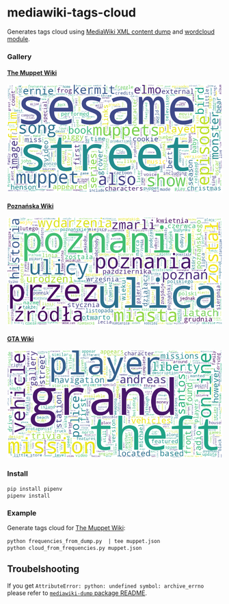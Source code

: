 # mediawiki-tags-cloud
Generates tags cloud using [MediaWiki XML content dump](https://github.com/macbre/mediawiki-dump) and [wordcloud module](https://github.com/amueller/word_cloud).

### Gallery

#### [The Muppet Wiki](http://muppet.wikia.com)
![](https://github.com/macbre/mediawiki-tags-cloud/raw/master/cloud.png)

#### [Poznańska Wiki](http://poznan.wikia.com)
![](https://github.com/macbre/mediawiki-tags-cloud/raw/master/cloud-poznan.png)

#### [GTA Wiki](http://gta.wikia.com)
![](https://github.com/macbre/mediawiki-tags-cloud/raw/master/cloud-gta.png)

### Install

```
pip install pipenv
pipenv install
```

### Example

Generate tags cloud for [The Muppet Wiki](http://muppet.wikia.com):

```
python frequencies_from_dump.py  | tee muppet.json
python cloud_from_frequencies.py muppet.json
```

## Troubelshooting

If you get `AttributeError: python: undefined symbol: archive_errno` please refer to [`mediawiki-dump` package README](https://github.com/macbre/mediawiki-dump#dependencies).
